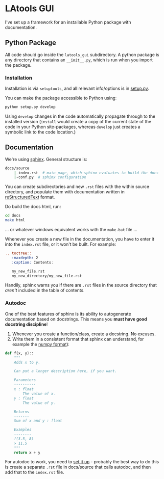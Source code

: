 # LAtools GUI

I've set up a framework for an installable Python package with documentation.

## Python Package
All code should go inside the `latools_gui` subdirectory. A python package is any directory that contains an `__init__.py`, which is run when you import the package.

### Installation
Installation is via `setuptools`, and all relevant info/options is in [setup.py](setup.py).

You can make the package accessible to Python using:

```bash
python setup.py develop
```

Using `develop` changes in the code automatically propagate through to the installed version (`install` would create a copy of the current state of the code in your Python site-packages, whereas `develop` just creates a symbolic link to the code location.)

## Documentation

We're using [sphinx](http://www.sphinx-doc.org/en/master/). General structure is:

```bash
docs/source
    |-index.rst  # main page, which sphinx evaluates to build the docs
    |-conf.py  # sphinx configuration
```

You can create subdirectories and new `.rst` files with the within source directory, and populate them with documentation written in [reStructuredText](http://www.sphinx-doc.org/en/master/rest.html) format.

Do build the docs html, run:

```bash
cd docs
make html
```

... or whatever windows equivalent works with the `make.bat` file ...

Whenever you create a new file in the documentation, you have to enter it into the `index.rst` file, or it won't be built. For example:

```rst
.. toctree::
   :maxdepth: 2
   :caption: Contents:

   my_new_file.rst
   my_new_directory/my_new_file.rst
```

Handily, sphinx warns you if there are `.rst` files in the source directory that *aren't* included in the table of contents.

### Autodoc

One of the best features of sphinx is its ability to autogenerate documentation based on docstrings. This means you **must have good docstring discipline**!

1. Whenever you create a function/class, create a docstring. No excuses.
2. Write them in a consistent format that sphinx can understand, for example the [numpy format](https://github.com/numpy/numpy/blob/master/doc/HOWTO_DOCUMENT.rst.txt)):

```python
def f(x, y)::
    """
    Adds x to y.

    Can put a longer description here, if you want.

    Parameters
    ----------
    x : float
        The value of x.
    y : float
        The value of y.

    Returns
    -------
    Sum of x and y : float

    Examples
    --------
    f(3.5, 8)
    > 11.5
    """
    return x + y
```

For autodoc to work, you need to [set it up](http://www.sphinx-doc.org/en/stable/ext/autodoc.html) - probably the best way to do this is create a separate `.rst` file in docs/source that calls autodoc, and then add that to the `index.rst` file.